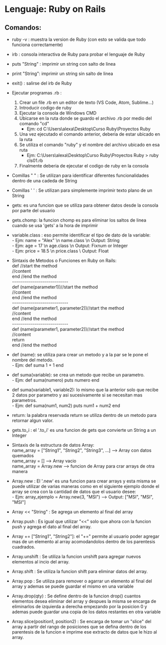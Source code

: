 # Lenguaje: Ruby on Rails

## Comandos:

 - ruby -v : muestra la version de Ruby (con esto se valida que todo funciona correctamente)
 - irb : consola interactiva de Ruby para probar el lenguaje de Ruby
 - puts "String" : imprimir un string con salto de linea
 - print "String": imprimir un string sin salto de linea
 - exit() : salirse del irb de Ruby
 - Ejecutar programas .rb :
	1. Crear un file .rb en un editor de texto (VS Code, Atom, Sublime...)
	2. Introducir codigo de ruby
	3. Ejecutar la consola de Windows CMD
	4. Ubicarse en la ruta donde se guardo el archivo .rb por medio del comando "cd"
		- Ejm: cd C:\Users\alexa\Desktop\Curso Ruby\Proyectos Ruby
	5. Una vez ejecutado el comando anterior, deberia de estar ubicado en la ruta 
	6. Se utiliza el comando "ruby" y el nombre del archivo ubicado en esa ruta
		- Ejm: C:\Users\alexa\Desktop\Curso Ruby\Proyectos Ruby > ruby cls01.rb
	6. Finalmente deberia de ejecutar el codigo de ruby en la consola

  - Comillas " " : Se utilizan para identificar diferentes funcionalidades dentro de una cadeda de String
  - Comillas ' ' : Se utilizan para simplemente imprimir texto plano de un String
  - gets: es una funcion que se utiliza para obtener datos desde la consola por parte del usuario
  - gets.chomp: la funcion chomp es para eliminar los saltos de linea cuando se usa 'gets' a la hora de imprimir
  - variable.class : eso permite identificar el tipo de dato de la variable:  
        - Ejm: name = "Alex" \n name.class \n Output: String  
        - Ejm: age = 17 \n age.class \n Output: Fixnum or Integer  
        - Ejm: price = 18.5 \n price.class \ Output: Float  
  
  - Sintaxis de Metodos o Funciones en Ruby on Rails:  
            def //start the method  
            //content  
            end //end the method  
            ----------------------------  
            def (name(parameter1))//start the method   
            //content  
            end //end the method  
            ----------------------------  
            def (name(parameter1, parameter2))//start the method  
            //content  
            end //end the method  
              ----------------------------  
            def (name(parameter1, parameter2))//start the method   
            //content  
            return  
            end //end the method  

  - def (name): se utiliza para crear un metodo y a la par se le pone el nombre del metodo.  
        - Ejm: def suma  1 + 1 end
  - def suma(variable): se crea un metodo que recibe un parametro.  
        - Ejm: def suma(numero) puts numero end
  - def suma(variable1, variable2): lo mismo que la anterior solo que recibe 2 datos por parametro y asi sucesivamente si se necesitan mas parametros.  
        - Ejm: def suma(num1, num2) puts num1 + num2 end
  - return: la palabra reservada return se utiliza dentro de un metodo para retornar algun valor.
  - gets.to_i : el '.to_i' es una funcion de gets que convierte un String a un Integer
  
  - Sintaxis de la estructura de datos Array:  
            name_array = ["String1", "String2", "String3", ...] --> Array con datos quemados   
            name_array = [] --> Array vacio  
            name_array = Array.new --> funcion de Array para crar arrays de otra manera  

  - Array.new : El '.new' es una funcion para crear arrays y esta misma se puede utilizar de varias maneras como en el siguiente ejemplo donde el array se crea con la cantidad de datos que el usuario desee:  
          - Ejm: array_ejemplo = Array.new(3, "MSI") --> Output: ["MSI", "MSI", "MSI"]
  - Array << "String" : Se agrega un elemento al final del array
  - Array.push : Es igual que utilizar "<<" solo que ahora con la funcion push y agrega el dato al final del array.
  - Array += ["String1", "String2"]: el "+=" permite al usuario poder agregar mas de un elemento al array acomodandolos dentro de los parentesis cuadrados.
  - Array.unshift : Se utiliza la funcion unshift para agregar nuevos elementos al incio del array.
  - Array.shift : Se utiliza la funcion shift para eliminar datos del array.
  - Array.pop : Se utiliza para remover o agarrar un elemento al final del array y ademas se puede guardar el mismo en una variable
  - Array.drop(qty) : Se define dentro de la funcion drop() cuantos elementos desea eliminar del array y despues la misma se encarga de eliminarlos de izquierda a derecha empezando por la posicion 0 y ademas puede guardar una copia de los datos restantes en otra variable
  - Array.slice(position1, position2) : Se encarga de tomar un "slice" del array a partir del rango de posiciones que se defina dentro de los parentesis de la funcion e imprime ese extracto de datos que le hizo al array.


